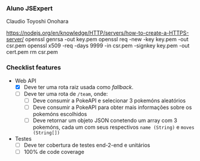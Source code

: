 ### Aluno JSExpert
Claudio Toyoshi Onohara

https://nodejs.org/en/knowledge/HTTP/servers/how-to-create-a-HTTPS-server/
openssl genrsa -out key.pem
openssl req -new -key key.pem -out csr.pem
openssl x509 -req -days 9999 -in csr.pem -signkey key.pem -out cert.pem
rm csr.pem

### Checklist features
- Web API
  * [X] Deve ter uma rota raiz usada como _fallback_.
  * [ ] Deve ter uma rota de `/team`, onde: 
    * [ ] Deve consumir a PokeAPI e selecionar 3 pokemóns aleatórios
    * [ ] Deve consumir a PokeAPI para obter mais informações sobre os pokemóns escolhidos
    * [ ] Deve retornar um objeto JSON conetendo um array com 3 pokemóns, cada um com seus respectivos `name (String)` e `moves (String[])`

- Testes
  * [ ] Deve ter cobertura de testes end-2-end e unitários
  * [ ] 100% de code coverage
